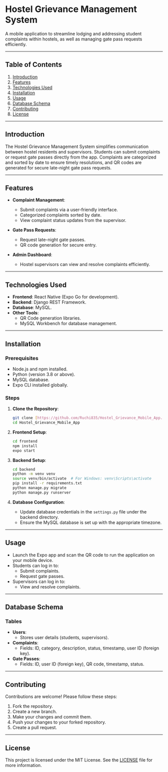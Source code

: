 # Hostel Grievance Management System

A mobile application to streamline lodging and addressing student complaints within hostels, as well as managing gate pass requests efficiently.

---

## Table of Contents

1. [Introduction](#introduction)
2. [Features](#features)
3. [Technologies Used](#technologies-used)
4. [Installation](#installation)
5. [Usage](#usage)
6. [Database Schema](#database-schema)
7. [Contributing](#contributing)
8. [License](#license)

---

## Introduction

The Hostel Grievance Management System simplifies communication between hostel residents and supervisors. Students can submit complaints or request gate passes directly from the app. Complaints are categorized and sorted by date to ensure timely resolutions, and QR codes are generated for secure late-night gate pass requests.

---

## Features

- **Complaint Management**:

  - Submit complaints via a user-friendly interface.
  - Categorized complaints sorted by date.
  - View complaint status updates from the supervisor.

- **Gate Pass Requests**:

  - Request late-night gate passes.
  - QR code generation for secure entry.

- **Admin Dashboard**:
  - Hostel supervisors can view and resolve complaints efficiently.

---

## Technologies Used

- **Frontend**: React Native (Expo Go for development).
- **Backend**: Django REST Framework.
- **Database**: MySQL.
- **Other Tools**:
  - QR Code generation libraries.
  - MySQL Workbench for database management.

---

## Installation

### Prerequisites

- Node.js and npm installed.
- Python (version 3.8 or above).
- MySQL database.
- Expo CLI installed globally.

### Steps

1. **Clone the Repository**:

   ```bash
   git clone [https://github.com/Ruchi835/Hostel_Grievance_Mobile_App.git]
   cd Hostel_Grievance_Mobile_App
   ```

2. **Frontend Setup**:

   ```bash
   cd frontend
   npm install
   expo start
   ```

3. **Backend Setup**:

   ```bash
   cd backend
   python -m venv venv
   source venv/bin/activate  # For Windows: venv\Scripts\activate
   pip install -r requirements.txt
   python manage.py migrate
   python manage.py runserver
   ```

4. **Database Configuration**:
   - Update database credentials in the `settings.py` file under the backend directory.
   - Ensure the MySQL database is set up with the appropriate timezone.

---

## Usage

- Launch the Expo app and scan the QR code to run the application on your mobile device.
- Students can log in to:
  - Submit complaints.
  - Request gate passes.
- Supervisors can log in to:
  - View and resolve complaints.

---

## Database Schema

### Tables

- **Users**:
  - Stores user details (students, supervisors).
- **Complaints**:
  - Fields: ID, category, description, status, timestamp, user ID (foreign key).
- **Gate Passes**:
  - Fields: ID, user ID (foreign key), QR code, timestamp, status.

---

## Contributing

Contributions are welcome! Please follow these steps:

1. Fork the repository.
2. Create a new branch.
3. Make your changes and commit them.
4. Push your changes to your forked repository.
5. Create a pull request.

---

## License

This project is licensed under the MIT License. See the [LICENSE](LICENSE) file for more information.
